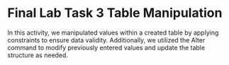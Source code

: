 # Final Lab Task 3 Table Manipulation

In this activity, we manipulated values within a created table by applying constraints to ensure data validity. Additionally, we utilized the Alter command to modify previously entered values and update the table structure as needed.
